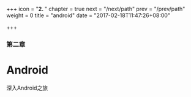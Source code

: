 +++
icon = "<b>2. </b>"
chapter = true
next = "/next/path"
prev = "/prev/path"
weight = 0
title = "android"
date = "2017-02-18T11:47:26+08:00"

+++

### 第二章

# Android

深入Android之旅
